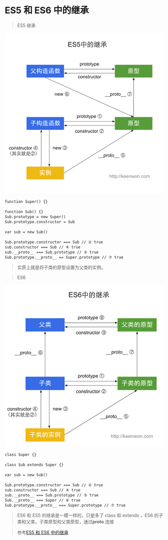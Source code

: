 # ES5 和 ES6 中的继承

> ES5 继承

<img src='../../../image/ES5 extends.png'>

    function Super() {}

    function Sub() {}
    Sub.prototype = new Super()
    Sub.prototype.constructor = Sub

    var sub = new Sub()

    Sub.prototype.constructor === Sub // ② true
    sub.constructor === Sub // ④ true
    sub.__proto__ === Sub.prototype // ⑤ true
    Sub.prototype.__proto__ == Super.prototype // ⑦ true

> 实质上就是将子类的原型设置为父类的实例。

> ES6

<img src='../../../image/ES6 extends.png'>

    class Super {}

    class Sub extends Super {}

    var sub = new Sub()

    Sub.prototype.constructor === Sub // ② true
    sub.constructor === Sub // ④ true
    sub.__proto__ === Sub.prototype // ⑤ true
    Sub.__proto__ === Super // ⑥ true
    Sub.prototype.__proto__ === Super.prototype // ⑦ true

> ES6 和 ES5 的继承是一模一样的，只是多了 class 和 extends ，ES6 的子类和父类，子类原型和父类原型，通过**proto** 连接

> 参考[ES5 和 ES6 中的继承](https://keenwon.com/1524/)
